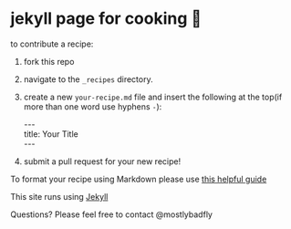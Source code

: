 # jekyll page for cooking :curry:

to contribute a recipe:
  
  1.  fork this repo
  2.  navigate to the `_recipes` directory. 
  2.  create a new `your-recipe.md` file and insert the following at the top(if more than one word use hyphens `-`): 
  
       \---   
       title: Your Title  
       \---

  3. submit a pull request for your new recipe!

To format your recipe using Markdown please use [this helpful guide](https://help.github.com/articles/markdown-basics/)

This site runs using [Jekyll](http://jekyllrb.com/)

Questions?  Please feel free to contact @mostlybadfly

